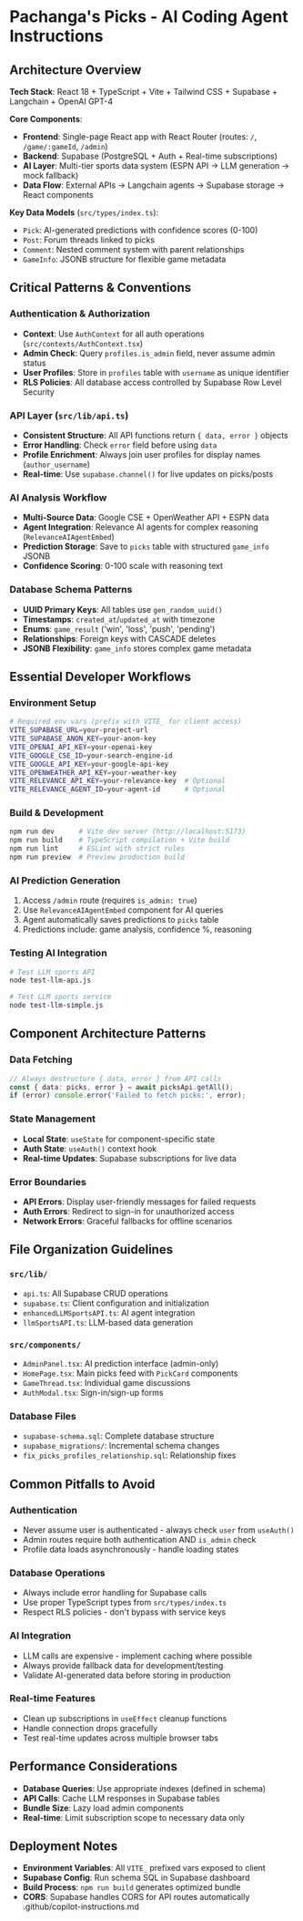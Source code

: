 # Pachanga's Picks - AI Coding Agent Instructions

## Architecture Overview

**Tech Stack**: React 18 + TypeScript + Vite + Tailwind CSS + Supabase + Langchain + OpenAI GPT-4

**Core Components**:
- **Frontend**: Single-page React app with React Router (routes: `/`, `/game/:gameId`, `/admin`)
- **Backend**: Supabase (PostgreSQL + Auth + Real-time subscriptions)
- **AI Layer**: Multi-tier sports data system (ESPN API → LLM generation → mock fallback)
- **Data Flow**: External APIs → Langchain agents → Supabase storage → React components

**Key Data Models** (`src/types/index.ts`):
- `Pick`: AI-generated predictions with confidence scores (0-100)
- `Post`: Forum threads linked to picks
- `Comment`: Nested comment system with parent relationships
- `GameInfo`: JSONB structure for flexible game metadata

## Critical Patterns & Conventions

### Authentication & Authorization
- **Context**: Use `AuthContext` for all auth operations (`src/contexts/AuthContext.tsx`)
- **Admin Check**: Query `profiles.is_admin` field, never assume admin status
- **User Profiles**: Store in `profiles` table with `username` as unique identifier
- **RLS Policies**: All database access controlled by Supabase Row Level Security

### API Layer (`src/lib/api.ts`)
- **Consistent Structure**: All API functions return `{ data, error }` objects
- **Error Handling**: Check `error` field before using `data`
- **Profile Enrichment**: Always join user profiles for display names (`author_username`)
- **Real-time**: Use `supabase.channel()` for live updates on picks/posts

### AI Analysis Workflow
- **Multi-Source Data**: Google CSE + OpenWeather API + ESPN data
- **Agent Integration**: Relevance AI agents for complex reasoning (`RelevanceAIAgentEmbed`)
- **Prediction Storage**: Save to `picks` table with structured `game_info` JSONB
- **Confidence Scoring**: 0-100 scale with reasoning text

### Database Schema Patterns
- **UUID Primary Keys**: All tables use `gen_random_uuid()`
- **Timestamps**: `created_at`/`updated_at` with timezone
- **Enums**: `game_result` ('win', 'loss', 'push', 'pending')
- **Relationships**: Foreign keys with CASCADE deletes
- **JSONB Flexibility**: `game_info` stores complex game metadata

## Essential Developer Workflows

### Environment Setup
```bash
# Required env vars (prefix with VITE_ for client access)
VITE_SUPABASE_URL=your-project-url
VITE_SUPABASE_ANON_KEY=your-anon-key
VITE_OPENAI_API_KEY=your-openai-key
VITE_GOOGLE_CSE_ID=your-search-engine-id
VITE_GOOGLE_API_KEY=your-google-api-key
VITE_OPENWEATHER_API_KEY=your-weather-key
VITE_RELEVANCE_API_KEY=your-relevance-key  # Optional
VITE_RELEVANCE_AGENT_ID=your-agent-id      # Optional
```

### Build & Development
```bash
npm run dev      # Vite dev server (http://localhost:5173)
npm run build    # TypeScript compilation + Vite build
npm run lint     # ESLint with strict rules
npm run preview  # Preview production build
```

### AI Prediction Generation
1. Access `/admin` route (requires `is_admin: true`)
2. Use `RelevanceAIAgentEmbed` component for AI queries
3. Agent automatically saves predictions to `picks` table
4. Predictions include: game analysis, confidence %, reasoning

### Testing AI Integration
```bash
# Test LLM sports API
node test-llm-api.js

# Test LLM sports service
node test-llm-simple.js
```

## Component Architecture Patterns

### Data Fetching
```typescript
// Always destructure { data, error } from API calls
const { data: picks, error } = await picksApi.getAll();
if (error) console.error('Failed to fetch picks:', error);
```

### State Management
- **Local State**: `useState` for component-specific state
- **Auth State**: `useAuth()` context hook
- **Real-time Updates**: Supabase subscriptions for live data

### Error Boundaries
- **API Errors**: Display user-friendly messages for failed requests
- **Auth Errors**: Redirect to sign-in for unauthorized access
- **Network Errors**: Graceful fallbacks for offline scenarios

## File Organization Guidelines

### `src/lib/`
- `api.ts`: All Supabase CRUD operations
- `supabase.ts`: Client configuration and initialization
- `enhancedLLMSportsAPI.ts`: AI agent integration
- `llmSportsAPI.ts`: LLM-based data generation

### `src/components/`
- `AdminPanel.tsx`: AI prediction interface (admin-only)
- `HomePage.tsx`: Main picks feed with `PickCard` components
- `GameThread.tsx`: Individual game discussions
- `AuthModal.tsx`: Sign-in/sign-up forms

### Database Files
- `supabase-schema.sql`: Complete database structure
- `supabase_migrations/`: Incremental schema changes
- `fix_picks_profiles_relationship.sql`: Relationship fixes

## Common Pitfalls to Avoid

### Authentication
- Never assume user is authenticated - always check `user` from `useAuth()`
- Admin routes require both authentication AND `is_admin` check
- Profile data loads asynchronously - handle loading states

### Database Operations
- Always include error handling for Supabase calls
- Use proper TypeScript types from `src/types/index.ts`
- Respect RLS policies - don't bypass with service keys

### AI Integration
- LLM calls are expensive - implement caching where possible
- Always provide fallback data for development/testing
- Validate AI-generated data before storing in production

### Real-time Features
- Clean up subscriptions in `useEffect` cleanup functions
- Handle connection drops gracefully
- Test real-time updates across multiple browser tabs

## Performance Considerations

- **Database Queries**: Use appropriate indexes (defined in schema)
- **API Calls**: Cache LLM responses in Supabase tables
- **Bundle Size**: Lazy load admin components
- **Real-time**: Limit subscription scope to necessary data only

## Deployment Notes

- **Environment Variables**: All `VITE_` prefixed vars exposed to client
- **Supabase Config**: Run schema SQL in Supabase dashboard
- **Build Process**: `npm run build` generates optimized bundle
- **CORS**: Supabase handles CORS for API routes automatically</content>
<parameter name="filePath">.github/copilot-instructions.md